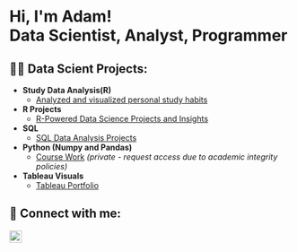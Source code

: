 <h1>Hi, I'm Adam! <br/>Data Scientist, Analyst, Programmer</br></h1>

<h2>👨‍💻 Data Scient Projects:</h2>

- <b>Study Data Analysis(R)</b>
  - [Analyzed and visualized personal study habits](https://github.com/marleyad/studydata)
- <b>R Projects</b>
  - [R-Powered Data Science Projects and Insights](https://github.com/marleyad/R-projects)
- <b>SQL</b>
  - [SQL Data Analysis Projects](https://github.com/marleyad/SQL-Exercises)
- <b>Python (Numpy and Pandas)</b>
  - [Course Work](https://github.com/marleyad/numpy_and_pandas) *(private - request access due to academic integrity policies)*
- <b>Tableau Visuals</b>
  - [Tableau Portfolio](https://public.tableau.com/app/profile/adam.marley7142/vizzes)

<h2> 🤳 Connect with me:</h2>

[<img align="left" alt="JoshMadakor | LinkedIn" width="22px" src="https://cdn.jsdelivr.net/npm/simple-icons@v3/icons/linkedin.svg" />][linkedin]


[linkedin]: https://www.linkedin.com/in/adam-marley/
